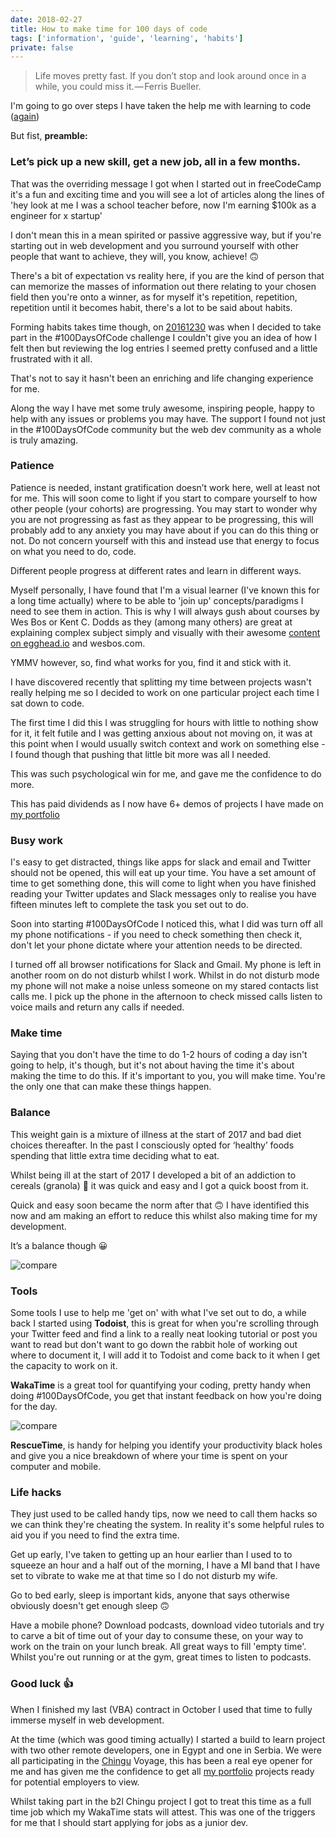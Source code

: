 ```yaml
---
date: 2018-02-27
title: How to make time for 100 days of code
tags: ['information', 'guide', 'learning', 'habits']
private: false
---
```


> Life moves pretty fast. If you don’t stop and look around once in a
> while, you could miss it. — Ferris Bueller.

I'm going to go over steps I have taken the help me with learning to
code ([again])

But fist, **preamble:**

### Let’s pick up a new skill, get a new job, all in a few months.

That was the overriding message I got when I started out in
freeCodeCamp it's a fun and exciting time and you will see a lot of
articles along the lines of 'hey look at me I was a school teacher
before, now I'm earning \$100k as a engineer for x startup'

I don't mean this in a mean spirited or passive aggressive way, but if
you're starting out in web development and you surround yourself with
other people that want to achieve, they will, you know, achieve! 🙃

There's a bit of expectation vs reality here, if you are the kind of
person that can memorize the masses of information out there relating
to your chosen field then you're onto a winner, as for myself it's
repetition, repetition, repetition until it becomes habit, there's a
lot to be said about habits.

Forming habits takes time though, on [20161230] was when I decided to
take part in the <span>#100DaysOfCode</span> challenge I couldn't give
you an idea of how I felt then but reviewing the log entries I seemed
pretty confused and a little frustrated with it all.

That's not to say it hasn't been an enriching and life changing
experience for me.

Along the way I have met some truly awesome, inspiring people, happy
to help with any issues or problems you may have. The support I found
not just in the <span>#100DaysOfCode</span> community but the web dev
community as a whole is truly amazing.

### Patience

Patience is needed, instant gratification doesn’t work here, well at
least not for me. This will soon come to light if you start to compare
yourself to how other people (your cohorts) are progressing. You may
start to wonder why you are not progressing as fast as they appear to
be progressing, this will probably add to any anxiety you may have
about if you can do this thing or not. Do not concern yourself with
this and instead use that energy to focus on what you need to do,
code.

Different people progress at different rates and learn in different
ways.

Myself personally, I have found that I'm a visual learner (I've known
this for a long time actually) where to be able to 'join up'
concepts/paradigms I need to see them in action. This is why I will
always gush about courses by Wes Bos or Kent C. Dodds as they (among
many others) are great at explaining complex subject simply and
visually with their awesome [content on egghead.io] and wesbos.com.

YMMV however, so, find what works for you, find it and stick with it.

I have discovered recently that splitting my time between projects
wasn't really helping me so I decided to work on one particular
project each time I sat down to code.

The first time I did this I was struggling for hours with little to
nothing show for it, it felt futile and I was getting anxious about
not moving on, it was at this point when I would usually switch
context and work on something else - I found though that pushing that
little bit more was all I needed.

This was such psychological win for me, and gave me the confidence to
do more.

This has paid dividends as I now have 6+ demos of projects I have made
on [my portfolio]

### Busy work

I's easy to get distracted, things like apps for slack and email and
Twitter should not be opened, this will eat up your time. You have a
set amount of time to get something done, this will come to light when
you have finished reading your Twitter updates and Slack messages only
to realise you have fifteen minutes left to complete the task you set
out to do.

Soon into starting <span>#100DaysOfCode</span> I noticed this, what I
did was turn off all my phone notifications - if you need to check
something then check it, don't let your phone dictate where your
attention needs to be directed.

I turned off all browser notifications for Slack and Gmail. My phone
is left in another room on do not disturb whilst I work. Whilst in do
not disturb mode my phone will not make a noise unless someone on my
stared contacts list calls me. I pick up the phone in the afternoon to
check missed calls listen to voice mails and return any calls if
needed.

### Make time

Saying that you don't have the time to do 1-2 hours of coding a day
isn't going to help, it's though, but it's not about having the time
it's about making the time to do this. If it's important to you, you
will make time. You're the only one that can make these things happen.

### Balance

This weight gain is a mixture of illness at the start of 2017 and bad
diet choices thereafter. In the past I consciously opted for ‘healthy’
foods spending that little extra time deciding what to eat.

Whilst being ill at the start of 2017 I developed a bit of an
addiction to cereals (granola) 😬 it was quick and easy and I got a
quick boost from it.

Quick and easy soon became the norm after that 🙃 I have identified
this now and am making an effort to reduce this whilst also making
time for my development.

It’s a balance though 😀

![compare](./weight-gain.png)

### Tools

Some tools I use to help me 'get on' with what I've set out to do, a
while back I started using **Todoist**, this is great for when you're
scrolling through your Twitter feed and find a link to a really neat
looking tutorial or post you want to read but don't want to go down
the rabbit hole of working out where to document it, I will add it to
Todoist and come back to it when I get the capacity to work on it.

**WakaTime** is a great tool for quantifying your coding, pretty handy
when doing <span>#100DaysOfCode</span>, you get that instant feedback
on how you're doing for the day.

![compare](./wakatime-stats.png)

**RescueTime**, is handy for helping you identify your productivity
black holes and give you a nice breakdown of where your time is spent
on your computer and mobile.

### Life hacks

They just used to be called handy tips, now we need to call them hacks
so we can think they're cheating the system. In reality it's some
helpful rules to aid you if you need to find the extra time.

Get up early, I've taken to getting up an hour earlier than I used to
to squeeze an hour and a half out of the morning, I have a MI band
that I have set to vibrate to wake me at that time so I do not disturb
my wife.

Go to bed early, sleep is important kids, anyone that says otherwise
obviously doesn't get enough sleep 🙃

Have a mobile phone? Download podcasts, download video tutorials and
try to carve a bit of time out of your day to consume these, on your
way to work on the train on your lunch break. All great ways to fill
'empty time'. Whilst you're out running or at the gym, great times to
listen to podcasts.

### Good luck 👍

When I finished my last (VBA) contract in October I used that time to
fully immerse myself in web development.

At the time (which was good timing actually) I started a build to
learn project with two other remote developers, one in Egypt and one
in Serbia. We were all participating in the [Chingu] Voyage, this has
been a real eye opener for me and has given me the confidence to get
all [my portfolio] projects ready for potential employers to view.

Whilst taking part in the b2l Chingu project I got to treat this time
as a full time job which my WakaTime stats will attest. This was one
of the triggers for me that I should start applying for jobs as a
junior dev.

<!-- links -->

[again]: https://scottspence.me/#hi-im-scott
[20161230]:
  https://github.com/spences10/100-days-of-code/commit/7dbefb608862401d4cb9e6ed11f539b44bedcdae
[chingu]: https://medium.com/chingu
[my portfolio]: https://scottspence.me/#portfolio
[content on egghead.io]: https://egghead.io/instructors/kentcdodds
[wesbos.com]: http://wesbos.com/courses/
